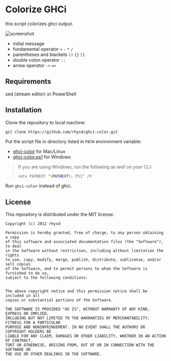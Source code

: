 # Colorize GHCi

this script colorizes ghci output.

![screenshot](https://raw.github.com/rhysd/ghci-color/master/cap.jpg)

- initial message
- fundamental operator `+` `-` `*` `/`
- parentheses and blackets `()` `{}` `[]`
- double colon operator `::`
- arrow operator `->` `=>`

## Requirements

sed (stream editor) or PowerShell

## Installation

Clone the repository to local machine:

```
git clone https://github.com/rhysd/ghci-color.git
```

Put the script file in directory listed in `PATH` environment variable:

- [ghci-color](./ghci-color) for Mac/Linux
- [ghci-color.ps1](./ghci-color.ps1) for Windows

>If you are using Windows, run the following as well on your CLI:
>```cmd
>setx PATHEXT "%PATHEXT%;.PS1" /M
>```

Run `ghci-color` instead of ghci.

## License

This repository is distributed under the MIT license.

    Copyright (c) 2012 rhysd

    Permission is hereby granted, free of charge, to any person obtaining a copy
    of this software and associated documentation files (the "Software"), to deal
    in the Software without restriction, including without limitation the rights
    to use, copy, modify, merge, publish, distribute, sublicense, and/or sell copies
    of the Software, and to permit persons to whom the Software is furnished to do so,
    subject to the following conditions:


    The above copyright notice and this permission notice shall be included in all
    copies or substantial portions of the Software.

    THE SOFTWARE IS PROVIDED "AS IS", WITHOUT WARRANTY OF ANY KIND, EXPRESS OR IMPLIED,
    INCLUDING BUT NOT LIMITED TO THE WARRANTIES OF MERCHANTABILITY, FITNESS FOR A PARTICULAR
    PURPOSE AND NONINFRINGEMENT. IN NO EVENT SHALL THE AUTHORS OR COPYRIGHT HOLDERS BE
    LIABLE FOR ANY CLAIM, DAMAGES OR OTHER LIABILITY, WHETHER IN AN ACTION OF CONTRACT,
    TORT OR OTHERWISE, ARISING FROM, OUT OF OR IN CONNECTION WITH THE SOFTWARE OR
    THE USE OR OTHER DEALINGS IN THE SOFTWARE.